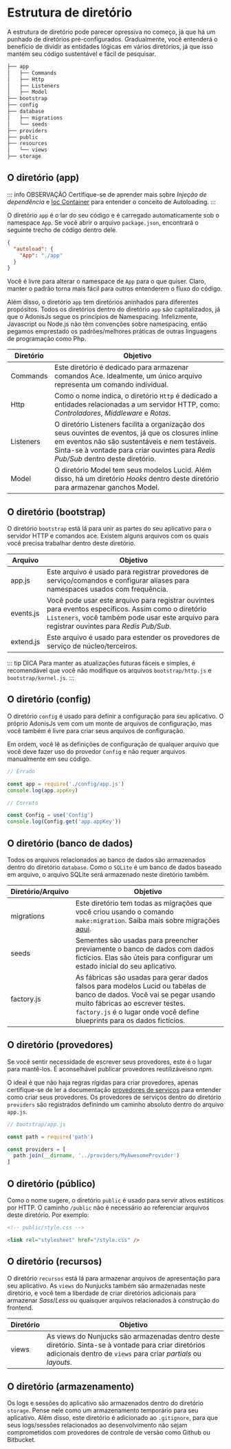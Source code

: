 # Estrutura de diretório

A estrutura de diretório pode parecer opressiva no começo, já que há um punhado de diretórios pré-configurados. Gradualmente, você entenderá o benefício de dividir as entidades lógicas em vários diretórios, já que isso mantém seu código sustentável e fácil de pesquisar.

```bash
├── app
│   ├── Commands
│   ├── Http
│   ├── Listeners
│   ├── Model
├── bootstrap
├── config
├── database
│   ├── migrations
│   └── seeds
├── providers
├── public
├── resources
│   └── views
├── storage
```

## O diretório (app)

::: info OBSERVAÇÃO
Certifique-se de aprender mais sobre *Injeção de dependência* e [Ioc Container](/docs/02-core-concepts/02-ioc-container.md) para entender o conceito de Autoloading.
:::

O diretório `app` é o lar do seu código e é carregado automaticamente sob o namespace `App`. Se você abrir o arquivo `package.json`, encontrará o seguinte trecho de código dentro dele.

```json
{
  "autoload": {
    "App": "./app"
  }
}
```

Você é livre para alterar o namespace de `App` para o que quiser. Claro, manter o padrão torna mais fácil para outros entenderem o fluxo do código.

Além disso, o diretório `app` tem diretórios aninhados para diferentes propósitos. Todos os diretórios dentro do diretório `app` são capitalizados, já que o AdonisJs segue os princípios de Namespacing. Infelizmente, Javascript ou Node.js não têm convenções sobre namespacing, então pegamos emprestado os padrões/melhores práticas de outras linguagens de programação como Php.

| Diretório | Objetivo |
|-----------|----------|
| Commands  | Este diretório é dedicado para armazenar comandos Ace. Idealmente, um único arquivo representa um comando individual. |
| Http      | Como o nome indica, o diretório `Http` é dedicado a entidades relacionadas a um servidor HTTP, como: *Controladores*, *Middleware* e *Rotas*. |
| Listeners | O diretório Listeners facilita a organização dos seus ouvintes de eventos, já que os closures inline em eventos não são sustentáveis ​​e nem testáveis. Sinta-se à vontade para criar ouvintes para *Redis Pub/Sub* dentro deste diretório. |
| Model     | O diretório Model tem seus modelos Lucid. Além disso, há um diretório *Hooks* dentro deste diretório para armazenar ganchos Model. |

## O diretório (bootstrap)

O diretório `bootstrap` está lá para unir as partes do seu aplicativo para o servidor HTTP e comandos ace. Existem alguns arquivos com os quais você precisa trabalhar dentro deste diretório.

| Arquivo   | Objetivo |
|-----------|----------|
| app.js    | Este arquivo é usado para registrar provedores de serviço/comandos e configurar aliases para namespaces usados ​​com frequência. |
| events.js | Você pode usar este arquivo para registrar ouvintes para eventos específicos. Assim como o diretório `Listeners`, você também pode usar este arquivo para registrar ouvintes para *Redis Pub/Sub*. |
| extend.js | Este arquivo é usado para estender os provedores de serviço de núcleo/terceiros. |

::: tip DICA
Para manter as atualizações futuras fáceis e simples, é recomendável que você não modifique os arquivos `bootstrap/http.js` e `bootstrap/kernel.js`.
:::

## O diretório (config)
O diretório `config` é usado para definir a configuração para seu aplicativo. O próprio AdonisJs vem com um monte de arquivos de configuração, mas você também é livre para criar seus arquivos de configuração.

Em ordem, você lê as definições de configuração de qualquer arquivo que você deve fazer uso do provedor `Config` e não requer arquivos manualmente em seu código.

```js
// Errado

const app = require('./config/app.js')
console.log(app.appKey)
```

```js
// Correto

const Config = use('Config')
console.log(Config.get('app.appKey'))
```

## O diretório (banco de dados)
Todos os arquivos relacionados ao banco de dados são armazenados dentro do diretório `database`. Como o `SQLite` é um banco de dados baseado em arquivo, o arquivo SQLite será armazenado neste diretório também.

| Diretório/Arquivo | Objetivo |
|-------------------|----------|
| migrations        | Este diretório tem todas as migrações que você criou usando o comando `make:migration`. Saiba mais sobre migrações [aqui](/docs/05-database/03-migrations.md). |
| seeds             | Sementes são usadas para preencher previamente o banco de dados com dados fictícios. Elas são úteis para configurar um estado inicial do seu aplicativo. |
| factory.js        | As fábricas são usadas para gerar dados falsos para modelos Lucid ou tabelas de banco de dados. Você vai se pegar usando muito fábricas ao escrever testes. `factory.js` é o lugar onde você define blueprints para os dados fictícios. |

## O diretório (provedores)
Se você sentir necessidade de escrever seus provedores, este é o lugar para mantê-los. É aconselhável publicar provedores reutilizáveis ​​no *npm*.

O ideal é que não haja regras rígidas para criar provedores, apenas certifique-se de ler a documentação [provedores de serviços](/src/docs/02-core-concepts/02-ioc-container.md) para entender como criar seus provedores. Os provedores de serviços dentro do diretório `providers` são registrados definindo um caminho absoluto dentro do arquivo `app.js`.

```js
// bootstrap/app.js

const path = require('path')

const providers = [
  path.join(__dirname, '../providers/MyAwesomeProvider')
]
```

## O diretório (público)
Como o nome sugere, o diretório `public` é usado para servir ativos estáticos por HTTP. O caminho `/public` não é necessário ao referenciar arquivos deste diretório. Por exemplo:

```html
<!-- public/style.css -->

<link rel="stylesheet" href="/style.css" />
```

## O diretório (recursos)
O diretório `recursos` está lá para armazenar arquivos de apresentação para seu aplicativo. As `views` do Nunjucks também são armazenadas neste diretório, e você tem a liberdade de criar diretórios adicionais para armazenar *Sass*/*Less* ou quaisquer arquivos relacionados à construção do frontend.

| Diretório | Objetivo |
|-----------|---------|
| views     | As views do Nunjucks são armazenadas dentro deste diretório. Sinta-se à vontade para criar diretórios adicionais dentro de `views` para criar *partials* ou *layouts*. |

## O diretório (armazenamento)
Os logs e sessões do aplicativo são armazenados dentro do diretório `storage`. Pense nele como um armazenamento temporário para seu aplicativo. Além disso, este diretório é adicionado ao `.gitignore`, para que seus logs/sessões relacionados ao desenvolvimento não sejam comprometidos com provedores de controle de versão como Github ou Bitbucket.
